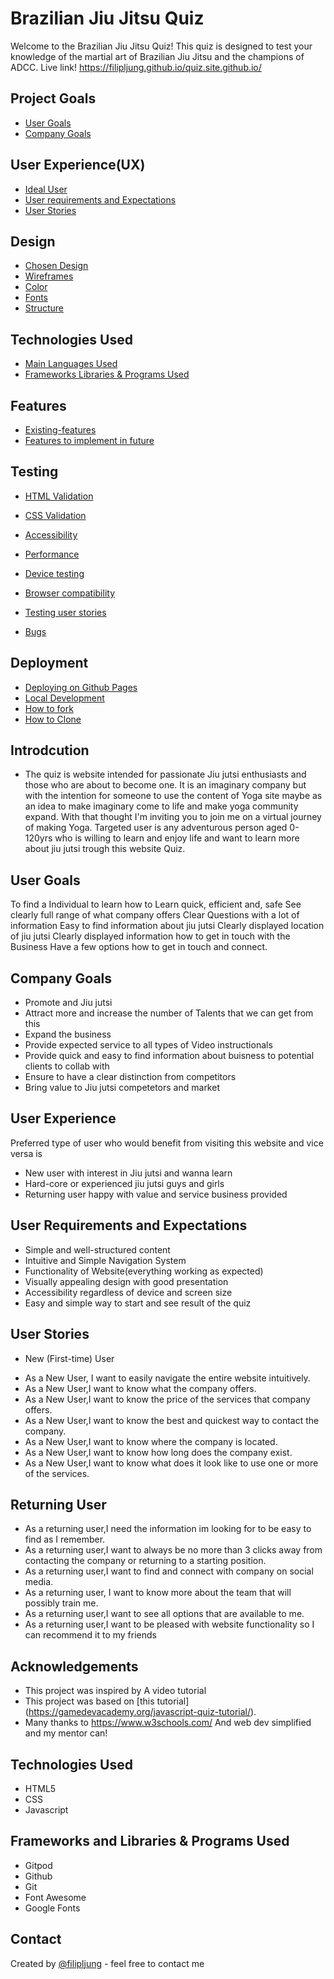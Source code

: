 # Brazilian Jiu Jitsu Quiz
Welcome to the Brazilian Jiu Jitsu Quiz! This quiz is designed to test your knowledge of the martial art of Brazilian Jiu Jitsu and the champions of ADCC.
Live link!
https://filipljung.github.io/quiz.site.github.io/

## Project Goals
* [User Goals](#User-Goals)
* [Company Goals](#Company-Goals)

## User Experience(UX)
* [Ideal User](#Ideal-User)
* [User requirements and Expectations](#User-Requirements-and-Expectations)
* [User Stories](#User-Stories)

## Design 
* [Chosen Design](#Chosen-Deisgn)
* [Wireframes](#Wireframes)
* [Color](#Color)
* [Fonts](#Fonts)
* [Structure](#Structure)

## Technologies Used

* [Main Languages Used](#Main-Languages-Used)
* [Frameworks Libraries & Programs Used](#Frameworks-Libraries-&-Programs-Used)


## Features

* [Existing-features](#Existing-features)
* [Features to implement in future](#Features-to-implement-in-future)

## Testing 

* [HTML Validation](#HTML-Validation)
* [CSS Validation](#CSS-Validation)
* [Accessibility](#Accessibility)
* [Performance](#Performance)
* [Device testing](#Device-testing)
* [Browser compatibility](#Browser-compatibility)
* [Testing user stories](#Testing-user-stories)

* [Bugs](#Bugs)

## Deployment 
* [Deploying on Github Pages](#Deploying-on-Github-Pages)
* [Local Development](#Local-Development)
* [How to fork](#How-to-Fork)
* [How to Clone](#How-to-Clone)


## Introdcution
- The quiz is website intended for passionate Jiu jutsi enthusiasts and those who are about to become one. It is an imaginary company but with the intention for someone to use the content of Yoga site maybe as an idea to make imaginary come to life and make yoga community expand. With that thought I'm inviting you to join me on a virtual journey of making Yoga. Targeted user is any adventurous person aged 0-120yrs who is willing to learn and enjoy life and want to learn more about jiu jutsi trough this website Quiz. 



## User Goals

To find a Individual to learn how to Learn quick, efficient and, safe
See clearly full range of what company offers
Clear Questions with a lot of information
Easy to find information about jiu jutsi
Clearly displayed location of jiu jutsi
Clearly displayed information how to get in touch with the Business
Have a few options how to get in touch and connect.

## Company Goals 

- Promote and Jiu jutsi
- Attract more and increase the number of Talents that we can get from this
- Expand the business
- Provide expected service to all types of Video instructionals
- Provide quick and easy to find information about buisness to potential clients to collab with
- Ensure to have a clear distinction from competitors
- Bring value to Jiu jutsi competetors and market



## User Experience
Preferred type of user who would benefit from visiting this website and vice versa is

- New user with interest in Jiu jutsi and wanna learn
- Hard-core or experienced jiu jutsi guys and girls
- Returning user happy with value and service business provided



## User Requirements and Expectations
- Simple and well-structured content
- Intuitive and Simple Navigation System
- Functionality of Website(everything working as expected)
- Visually appealing design with good presentation
- Accessibility regardless of device and screen size
- Easy and simple way to start and see result of the quiz


## User Stories
* New (First-time) User
- As a New User, I want to easily navigate the entire website intuitively.
- As a New User,I want to know what the company offers.
- As a New User,I want to know the price of the services that company offers.
- As a New User,I want to know the best and quickest way to contact the company.
- As a New User,I want to know where the company is located.
- As a New User,I want to know how long does the company exist.
- As a New User,I want to know what does it look like to use one or more of the services.

## Returning User 

- As a returning user,I need the information im looking for to be easy to find as I remember.
- As a returning user,I want to always be no more than 3 clicks away from contacting the company or returning to a starting position.
- As a returning user,I want to find and connect with company on social media.
- As a returning user, I want to know more about the team that will possibly train me.
- As a returning user,I want to see all options that are available to me.
- As a returning user,I want to be pleased with website functionality so I can recommend it to my friends


## Acknowledgements

- This project was inspired by A video tutorial
- This project was based on [this tutorial] (https://gamedevacademy.org/javascript-quiz-tutorial/).
- Many thanks to https://www.w3schools.com/ And web dev simplified and my mentor can!

## Technologies Used

- HTML5
- CSS
- Javascript

## Frameworks and Libraries & Programs Used

- Gitpod
- Github
- Git
- Font Awesome
- Google Fonts

## Contact
Created by [@filipljung](@github.com/filipljung) - feel free to contact me